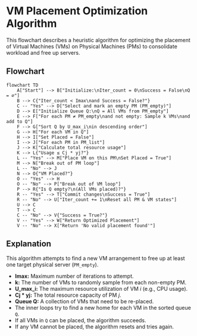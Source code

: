 # VM Placement Optimization Algorithm

This flowchart describes a heuristic algorithm for optimizing the placement of Virtual Machines (VMs) on Physical Machines (PMs) to consolidate workload and free up servers.

## Flowchart

```mermaid
flowchart TD
    A["Start"] --> B["Initialize:\nIter_count = 0\nSuccess = False\nQ = ∅"]
    B --> C{"Iter_count < Imax\nand Success = False?"}
    C -- "Yes" --> D["Select and mark an empty PM (PM_empty)"]
    D --> E["Initialize Queue Q:\nQ = All VMs from PM_empty"]
    E --> F["For each PM ≠ PM_empty\nand not empty: Sample k VMs\nand add to Q"]
    F --> G["Sort Q by U_max_i\nin descending order"]
    G --> H["For each VM in Q"]
    H --> I["Set Placed = False"]
    I --> J["For each PM in PM_list"]
    J --> K["Calculate total resource usage"]
    K --> L{"Usage ≤ Cj * yj?"}
    L -- "Yes" --> M["Place VM on this PM\nSet Placed = True"]
    M --> N["Break out of PM loop"]
    L -- "No" --> J
    N --> O{"VM Placed?"}
    O -- "Yes" --> H
    O -- "No" --> P["Break out of VM loop"]
    P --> R{"Is Q empty?\n(All VMs placed)?"}
    R -- "Yes" --> T["Commit changes\nSuccess = True"]
    R -- "No" --> U["Iter_count += 1\nReset all PM & VM states"]
    U --> C
    T --> C
    C -- "No" --> V{"Success = True?"}
    V -- "Yes" --> W["Return Optimized Placement"]
    V -- "No" --> X["Return 'No valid placement found'"]
```
## Explanation
This algorithm attempts to find a new VM arrangement to free up at least one target physical server (`PM_empty`).

- **Imax:** Maximum number of iterations to attempt.
- **k:** The number of VMs to randomly sample from each non-empty PM.
- **U_max_i:** The maximum resource utilization of VM *i* (e.g., CPU usage).
- **Cj * yj:** The total resource capacity of PM *j*.
- **Queue Q:** A collection of VMs that need to be re-placed.
- The inner loops try to find a new home for each VM in the sorted queue `Q`.
- If all VMs in `Q` can be placed, the algorithm succeeds.
- If any VM cannot be placed, the algorithm resets and tries again.
